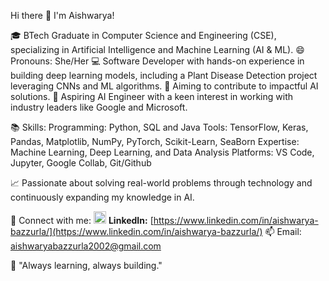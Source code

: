 Hi there 👋 I'm Aishwarya!

🎓 BTech Graduate in Computer Science and Engineering (CSE), specializing in Artificial Intelligence and Machine Learning (AI & ML).
😄 Pronouns: She/Her
💻 Software Developer with hands-on experience in building deep learning models, including a Plant Disease Detection project leveraging CNNs and ML algorithms.
🚀 Aiming to contribute to impactful AI solutions.
🌟 Aspiring AI Engineer with a keen interest in working with industry leaders like Google and Microsoft.

📚 Skills:
Programming: Python, SQL and Java
Tools: TensorFlow, Keras, Pandas, Matplotlib, NumPy, PyTorch, Scikit-Learn, SeaBorn
Expertise: Machine Learning, Deep Learning, and Data Analysis
Platforms: VS Code, Jupyter, Google Collab, Git/Github

📈 Passionate about solving real-world problems through technology and continuously expanding my knowledge in AI.

🔗 Connect with me:
<img src="https://cdn.jsdelivr.net/npm/simple-icons@v3/icons/linkedin.svg" alt="LinkedIn" width="20" height="20"/> **LinkedIn:** [https://www.linkedin.com/in/aishwarya-bazzurla/](https://www.linkedin.com/in/aishwarya-bazzurla/)
 📫 Email: aishwaryabazzurla2002@gmail.com

🌱 "Always learning, always building."
